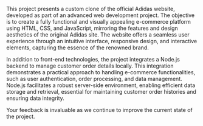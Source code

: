 This project presents a custom clone of the official Adidas website, developed as part of an
advanced web development project. The objective is to create a fully functional and visually
appealing e-commerce platform using HTML, CSS, and JavaScript, mirroring the features and
design aesthetics of the original Adidas site. The website offers a seamless user experience
through an intuitive interface, responsive design, and interactive elements, capturing the
essence of the renowned brand.

In addition to front-end technologies, the project integrates a Node.js backend to manage
customer order details locally. This integration demonstrates a practical approach to handling
e-commerce functionalities, such as user authentication, order processing, and data
management. Node.js facilitates a robust server-side environment, enabling efficient data
storage and retrieval, essential for maintaining customer order histories and ensuring data
integrity.

Your feedback is invaluable as we continue to improve the current state of the project.
